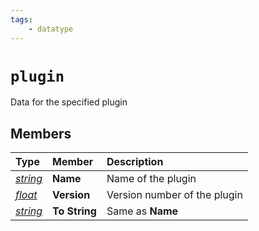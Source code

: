 ```yaml
---
tags:
    - datatype
---
```


# `plugin`

Data for the specified plugin

## Members

| **Type** | **Member** | **Description** |
| :--- | :--- | :--- |
| [_string_](datatype-string.md) | **Name** | Name of the plugin |
| [_float_](datatype-float.md) | **Version** | Version number of the plugin |
| [_string_](datatype-string.md) | **To String** | Same as **Name** |

